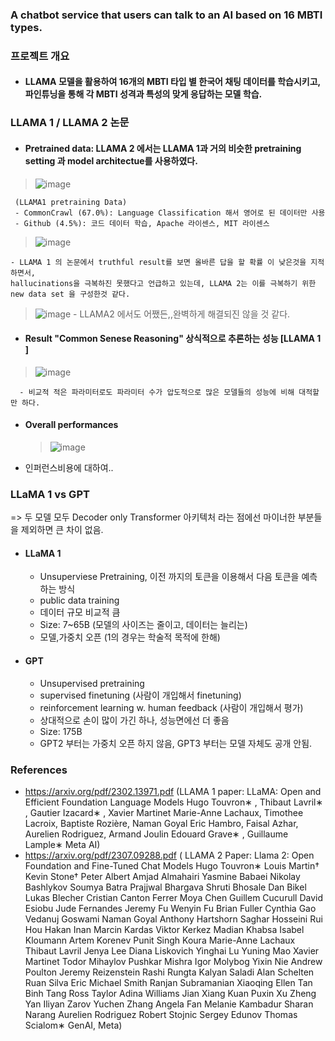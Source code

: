 ### A chatbot service that users can talk to an AI based on 16 MBTI types.

###  프로젝트 개요
- #### LLAMA 모델을 활용하여 16개의 MBTI 타입 별 한국어 채팅 데이터를 학습시키고, 파인튜닝을 통해 각 MBTI 성격과 특성의 맞게 응답하는 모델 학습. 
   

### LLAMA 1 / LLAMA 2 논문
- ####  Pretrained data: LLAMA 2 에서는 LLAMA 1과 거의 비슷한 pretraining setting 과 model architectue를 사용하였다.
  
 >  ![image](https://github.com/JinnyKo/Skippy_mbti_Llama2/assets/93627969/6160bdf0-b82d-4c6a-b08c-24d3aab9053b)

     (LLAMA1 pretraining Data)
     - CommonCrawl (67.0%): Language Classification 해서 영어로 된 데이터만 사용 
     - Github (4.5%): 코드 데이터 학습, Apache 라이센스, MIT 라이센스 
 > ![image](https://github.com/JinnyKo/Skippy_mbti_Llama2/assets/93627969/3ee947a1-aa10-4cfb-88b2-335c1dbc00e6)

    - LLAMA 1 의 논문에서 truthful result를 보면 올바른 답을 할 확률 이 낮은것을 지적하면서, 
    hallucinations을 극복하진 못했다고 언급하고 있는데, LLAMA 2는 이를 극복하기 위한 new data set 을 구성한것 같다. 
    
> ![image](https://github.com/JinnyKo/Skippy_mbti_Llama2/assets/93627969/7652f7d5-de05-4a71-ac0e-0e0c35c2b298)
    - LLAMA2 에서도 어쨌든,,완벽하게 해결되진 않을 것 같다. 
 
     
- #### Result "Common Senese Reasoning" 상식적으로 추론하는 성능 [LLAMA 1 ] 

 > ![image](https://github.com/JinnyKo/Skippy_mbti_Llama2/assets/93627969/85a952ef-671e-4c98-b957-1f333ccbd5bd)

      - 비교적 적은 파라미터로도 파라미터 수가 압도적으로 많은 모델들의 성능에 비해 대적할 만 하다.
      
- #### Overall performances
    > ![image](https://github.com/JinnyKo/Skippy_mbti_Llama2/assets/93627969/1b29b440-b111-4fd9-86fb-ee925f238f7e)
 

  
- 인퍼런스비용에 대하여.. 


### LLaMA 1 vs GPT 
=> 두 모델 모두 Decoder only Transformer 아키텍처 라는 점에선 마이너한 부분들을 제외하면 큰 차이 없음.

- #### LLaMA 1
   - Unsuperviese Pretraining, 이전 까지의 토큰을 이용해서 다음 토큰을 예측하는 방식
   - public data training 
   - 데이터 규모 비교적 큼
   - Size: 7~65B (모델의 사이즈는 줄이고, 데이터는 늘리는)
   - 모델,가중치 오픈 (1의 경우는 학술적 목적에 한해) 
 
- #### GPT
   - Unsupervised pretraining
   - supervised finetuning (사람이 개입해서 finetuning)
   - reinforcement learning w. human feedback  (사람이 개입해서 평가)
   - 상대적으로 손이 많이 가긴 하나, 성능면에선 더 좋음
   - Size: 175B 
   - GPT2 부터는 가중치 오픈 하지 않음, GPT3 부터는 모델 자체도 공개 안됨. 






### References 
- https://arxiv.org/pdf/2302.13971.pdf (LLAMA 1 paper: LLaMA: Open and Efficient Foundation Language Models
Hugo Touvron∗
, Thibaut Lavril∗
, Gautier Izacard∗
, Xavier Martinet
Marie-Anne Lachaux, Timothee Lacroix, Baptiste Rozière, Naman Goyal
Eric Hambro, Faisal Azhar, Aurelien Rodriguez, Armand Joulin
Edouard Grave∗
, Guillaume Lample∗
Meta AI)
- https://arxiv.org/pdf/2307.09288.pdf ( LLAMA 2 Paper: Llama 2: Open Foundation and Fine-Tuned Chat Models
Hugo Touvron∗ Louis Martin† Kevin Stone†
Peter Albert Amjad Almahairi Yasmine Babaei Nikolay Bashlykov Soumya Batra
Prajjwal Bhargava Shruti Bhosale Dan Bikel Lukas Blecher Cristian Canton Ferrer Moya Chen
Guillem Cucurull David Esiobu Jude Fernandes Jeremy Fu Wenyin Fu Brian Fuller
Cynthia Gao Vedanuj Goswami Naman Goyal Anthony Hartshorn Saghar Hosseini Rui Hou
Hakan Inan Marcin Kardas Viktor Kerkez Madian Khabsa Isabel Kloumann Artem Korenev
Punit Singh Koura Marie-Anne Lachaux Thibaut Lavril Jenya Lee Diana Liskovich
Yinghai Lu Yuning Mao Xavier Martinet Todor Mihaylov Pushkar Mishra
Igor Molybog Yixin Nie Andrew Poulton Jeremy Reizenstein Rashi Rungta Kalyan Saladi
Alan Schelten Ruan Silva Eric Michael Smith Ranjan Subramanian Xiaoqing Ellen Tan Binh Tang
Ross Taylor Adina Williams Jian Xiang Kuan Puxin Xu Zheng Yan Iliyan Zarov Yuchen Zhang
Angela Fan Melanie Kambadur Sharan Narang Aurelien Rodriguez Robert Stojnic
Sergey Edunov Thomas Scialom∗
GenAI, Meta)

